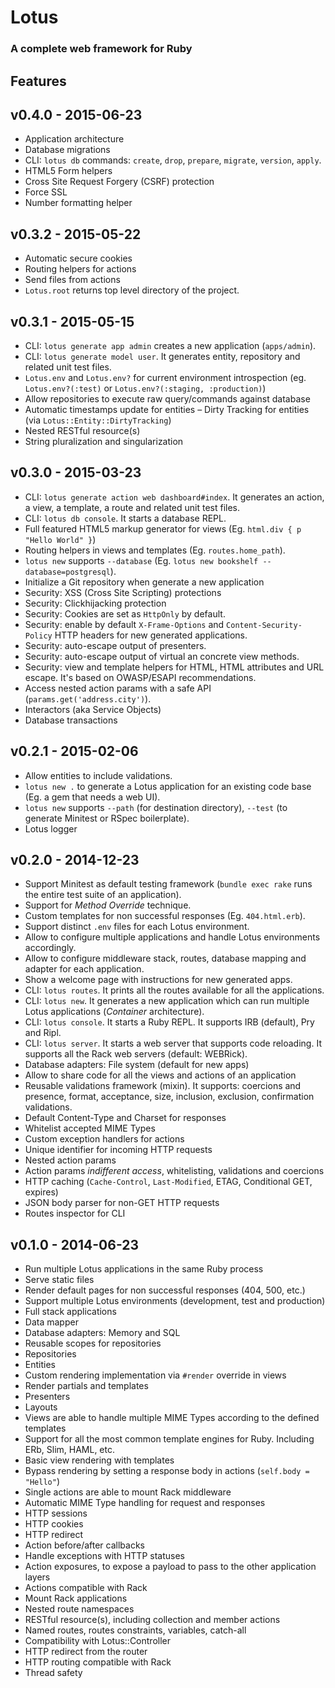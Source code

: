 # Lotus
### A complete web framework for Ruby

## Features

## v0.4.0 - 2015-06-23

- Application architecture
- Database migrations
- CLI: `lotus db` commands: `create`, `drop`, `prepare`, `migrate`, `version`, `apply`.
- HTML5 Form helpers
- Cross Site Request Forgery (CSRF) protection
- Force SSL
- Number formatting helper

## v0.3.2 - 2015-05-22

- Automatic secure cookies
- Routing helpers for actions
- Send files from actions
- `Lotus.root` returns top level directory of the project.

## v0.3.1 - 2015-05-15

- CLI: `lotus generate app admin` creates a new application (`apps/admin`).
- CLI: `lotus generate model user`. It generates entity, repository and related unit test files.
- `Lotus.env` and `Lotus.env?` for current environment introspection (eg. `Lotus.env?(:test)` or `Lotus.env?(:staging, :production)`)
- Allow repositories to execute raw query/commands against database
- Automatic timestamps update for entities
– Dirty Tracking for entities (via `Lotus::Entity::DirtyTracking`)
- Nested RESTful resource(s)
- String pluralization and singularization

## v0.3.0 - 2015-03-23

- CLI: `lotus generate action web dashboard#index`. It generates an action, a view, a template, a route and related unit test files.
- CLI: `lotus db console`. It starts a database REPL.
- Full featured HTML5 markup generator for views (Eg. `html.div { p "Hello World" }`)
- Routing helpers in views and templates (Eg. `routes.home_path`).
- `lotus new` supports `--database` (Eg. `lotus new bookshelf --database=postgresql`).
- Initialize a Git repository when generate a new application
- Security: XSS (Cross Site Scripting) protections
- Security: Clickhijacking protection
- Security: Cookies are set as `HttpOnly` by default.
- Security: enable by default `X-Frame-Options` and `Content-Security-Policy` HTTP headers for new generated applications.
- Security: auto-escape output of presenters.
- Security: auto-escape output of virtual an concrete view methods.
- Security: view and template helpers for HTML, HTML attributes and URL escape. It's based on OWASP/ESAPI recommendations.
- Access nested action params with a safe API (`params.get('address.city')`).
- Interactors (aka Service Objects)
- Database transactions

## v0.2.1 - 2015-02-06

- Allow entities to include validations.
- `lotus new .` to generate a Lotus application for an existing code base (Eg. a gem that needs a web UI).
- `lotus new` supports `--path` (for destination directory), `--test` (to generate Minitest or RSpec boilerplate).
- Lotus logger

## v0.2.0 - 2014-12-23

- Support Minitest as default testing framework (`bundle exec rake` runs the entire test suite of an application).
- Support for _Method Override_ technique.
- Custom templates for non successful responses (Eg. `404.html.erb`).
- Support distinct `.env` files for each Lotus environment.
- Allow to configure multiple applications and handle Lotus environments accordingly.
- Allow to configure middleware stack, routes, database mapping and adapter for each application.
- Show a welcome page with instructions for new generated apps.
- CLI: `lotus routes`. It prints all the routes available for all the applications.
- CLI: `lotus new`. It generates a new application which can run multiple Lotus applications (_Container_ architecture).
- CLI: `lotus console`. It starts a Ruby REPL. It supports IRB (default), Pry and Ripl.
- CLI: `lotus server`. It starts a web server that supports code reloading. It supports all the Rack web servers (default: WEBRick).
- Database adapters: File system (default for new apps)
- Allow to share code for all the views and actions of an application
- Reusable validations framework (mixin). It supports: coercions and presence, format, acceptance, size, inclusion, exclusion, confirmation validations.
- Default Content-Type and Charset for responses
- Whitelist accepted MIME Types
- Custom exception handlers for actions
- Unique identifier for incoming HTTP requests
- Nested action params
- Action params _indifferent access_, whitelisting, validations and coercions
- HTTP caching (`Cache-Control`, `Last-Modified`, ETAG, Conditional GET, expires)
- JSON body parser for non-GET HTTP requests
- Routes inspector for CLI

## v0.1.0 - 2014-06-23

- Run multiple Lotus applications in the same Ruby process
- Serve static files
- Render default pages for non successful responses (404, 500, etc.)
- Support multiple Lotus environments (development, test and production)
- Full stack applications
- Data mapper
- Database adapters: Memory and SQL
- Reusable scopes for repositories
- Repositories
- Entities
- Custom rendering implementation via `#render` override in views
- Render partials and templates
- Presenters
- Layouts
- Views are able to handle multiple MIME Types according to the defined templates
- Support for all the most common template engines for Ruby. Including ERb, Slim, HAML, etc.
- Basic view rendering with templates
- Bypass rendering by setting a response body in actions (`self.body = "Hello"`)
- Single actions are able to mount Rack middleware
- Automatic MIME Type handling for request and responses
- HTTP sessions
- HTTP cookies
- HTTP redirect
- Action before/after callbacks
- Handle exceptions with HTTP statuses
- Action exposures, to expose a payload to pass to the other application layers
- Actions compatible with Rack
- Mount Rack applications
- Nested route namespaces
- RESTful resource(s), including collection and member actions
- Named routes, routes constraints, variables, catch-all
- Compatibility with Lotus::Controller
- HTTP redirect from the router
- HTTP routing compatible with Rack
- Thread safety
